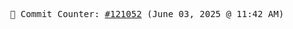 <p align="center">
    <samp>
        📮 Commit Counter: <a href="https://github.com/Javascript-void0/Javascript-void0/commits/main">#121052</a> (June 03, 2025 @ 11:42 AM)
    </samp>
</p>